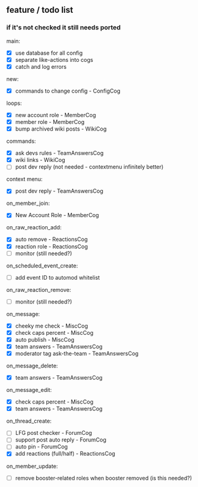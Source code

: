 ## feature / todo list
### if it's not checked it still needs ported

main:
- [x] use database for all config
- [x] separate like-actions into cogs
- [x] catch and log errors

new:
- [x] commands to change config - ConfigCog

loops:
- [x] new account role - MemberCog
- [x] member role - MemberCog
- [x] bump archived wiki posts - WikiCog

commands:
- [x] ask devs rules - TeamAnswersCog
- [x] wiki links - WikiCog
- [ ] post dev reply (not needed - contextmenu infinitely better)

context menu:
- [x] post dev reply - TeamAnswersCog

on_member_join:
- [x] New Account Role - MemberCog

on_raw_reaction_add:
- [x] auto remove  - ReactionsCog
- [x] reaction role - ReactionsCog
- [ ] monitor (still needed?)

on_scheduled_event_create:
- [ ] add event ID to automod whitelist

on_raw_reaction_remove:
- [ ] monitor (still needed?)

on_message:
- [x] cheeky me check - MiscCog
- [x] check caps percent - MiscCog
- [x] auto publish - MiscCog
- [x] team answers - TeamAnswersCog
- [x] moderator tag ask-the-team - TeamAnswersCog

on_message_delete:
- [x] team answers - TeamAnswersCog

on_message_edit:
- [x] check caps percent - MiscCog
- [x] team answers - TeamAnswersCog

on_thread_create:
- [ ] LFG post checker - ForumCog
- [ ] support post auto reply - ForumCog
- [ ] auto pin - ForumCog
- [x] add reactions (full/half) - ReactionsCog

on_member_update:
- [ ] remove booster-related roles when booster removed (is this needed?)

